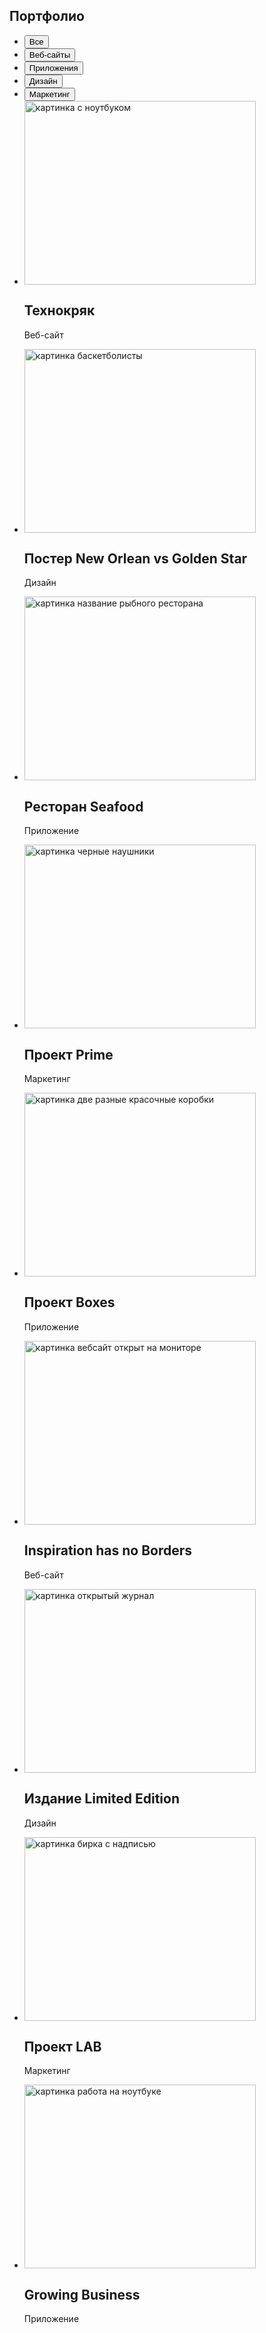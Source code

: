 <main>
        <section class="section-four">
            <div class="container portfolio">
            <h1 class="visually-hidden">Портфолио</h1>
            <ul class="style">
                <div class="btn">
                <li class="push">
                    <button type="button" class="button primary">Все</button>
                </li>
                <li class="push">
                    <button type="button" class="button">Веб-сайты</button>
                </li>
                <li class="push">
                    <button type="button" class="button">Приложения</button>
                </li>
                <li class="push">
                    <button type="button" class="button">Дизайн</button>
                </li>
                <li class="push">
                    <button type="button" class="button">Маркетинг</button>
                </li>
                </div>
                <div class="table">
                <li class="offers"><img src="./images/laptop-with-the-staff.jpg" alt="картинка с ноутбуком" width="370" height="294" />
                    <h2 class="section-title article">Технокряк</h2>
                    <p class="section-text content">Веб-сайт</p>
                </li>
                <li class="offers"><img src="./images/basketball-players.jpg" alt="картинка баскетболисты" width="370" height="294" />
                    <h2 class="section-title article">Постер New Orlean vs Golden Star</h2>
                    <p class="section-text content">Дизайн</p>
                </li>
                <li class="offers"><img src="./images/the-name-of-the-restaurant.jpg" alt="картинка название рыбного ресторана" width="370" height="294" />
                    <h2 class="section-title article">Ресторан Seafood</h2>
                    <p class="section-text content">Приложение</p>
                </li>
                <li class="offers"><img src="./images/earphones.jpg" alt="картинка черные наушники" width="370" height="294" />
                    <h2 class="section-title article">Проект Prime</h2>
                    <p class="section-text content">Маркетинг</p>
                </li>
                <li class="offers"><img src="./images/boxes.jpg" alt="картинка две разные красочные коробки" width="370" height="294" />
                    <h2 class="section-title article">Проект Boxes</h2>
                    <p class="section-text content">Приложение</p>
                </li>
                <li class="offers"><img src="./images/website-on-the-monitor.jpg" alt="картинка вебсайт открыт на мониторе" width="370" height="294" />
                    <h2 class="section-title article">Inspiration has no Borders</h2>
                    <p class="section-text content">Веб-сайт</p>
                </li>
                <li class="offers"><img src="./images/magazine.jpg" alt="картинка открытый журнал" width="370" height="294" />
                    <h2 class="section-title article">Издание Limited Edition</h2>
                    <p class="section-text content">Дизайн</p>
                </li>
                <li class="offers"><img src="./images/tag-with-the-inscription.jpg" alt="картинка бирка с надписью" width="370" height="294" />
                    <h2 class="section-title article">Проект LAB</h2>
                    <p class="section-text content">Маркетинг</p>
                </li>
                <li class="offers"><img src="./images/working-on-laptop.jpg" alt="картинка работа на ноутбуке" width="370" height="294" />
                    <h2 class="section-title article">Growing Business</h2>
                    <p class="section-text content">Приложение</p>
                </li>
                </div>
            </ul>
            </div>
        </section>
    </main>
